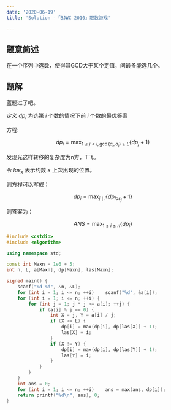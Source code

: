 ```yaml
---
date: '2020-06-19'
title: 'Solution -「BJWC 2010」取数游戏'

---
```


## 题意简述

在一个序列中选数，使得其GCD大于某个定值，问最多能选几个。

## 题解

蓝题过了吧。

定义 $dp_{i}$ 为选第 $i$ 个数的情况下前 $i$ 个数的最优答案

方程:

$$
dp_{i}=\max_{1\le j<i,\gcd(a_{i},a_{j})\ge L}\{dp_{j}+1\}
$$

发现光这样转移的复杂度为n方，T飞。

令 $las_{x}$  表示约数 $x$ 上次出现的位置。

则方程可以写成：

$$
dp_{i}=\max_{j\mid i}\{dp_{las_{j}}+1\}
$$

则答案为：

$$ANS=\max_{1\le i\le n}\{dp_{i}\}$$

```cpp
#include <cstdio>
#include <algorithm>

using namespace std;

const int Maxn = 1e6 + 5;
int n, L, a[Maxn], dp[Maxn], las[Maxn];

signed main() {
	scanf("%d %d", &n, &L);
	for (int i = 1; i <= n; ++i) 	scanf("%d", &a[i]);
	for (int i = 1; i <= n; ++i) {
		for (int j = 1; j * j <= a[i]; ++j) {
			if (a[i] % j == 0) {
				int X = j, Y = a[i] / j;
				if (X >= L) {
					dp[i] = max(dp[i], dp[las[X]] + 1);
					las[X] = i;
				}
				if (X != Y) {
					dp[i] = max(dp[i], dp[las[Y]] + 1);
					las[Y] = i;
				}
			}
		}
	}
	int ans = 0;
	for (int i = 1; i <= n; ++i) 	ans = max(ans, dp[i]);
	return printf("%d\n", ans), 0;
}
```